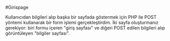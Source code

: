  #Gi r i s p a g e 

Kullanıcıdan bilgileri alıp başka bir sayfada göstermek için PHP ile POST yöntemi kullanarak bir form işlemi gerçekleştirdim. İki sayfa oluşturmanız gerekiyor: biri formu içeren "giriş sayfası" ve diğeri POST edilen bilgileri alıp görüntüleyen "bilgiler sayfası". 
 
 
